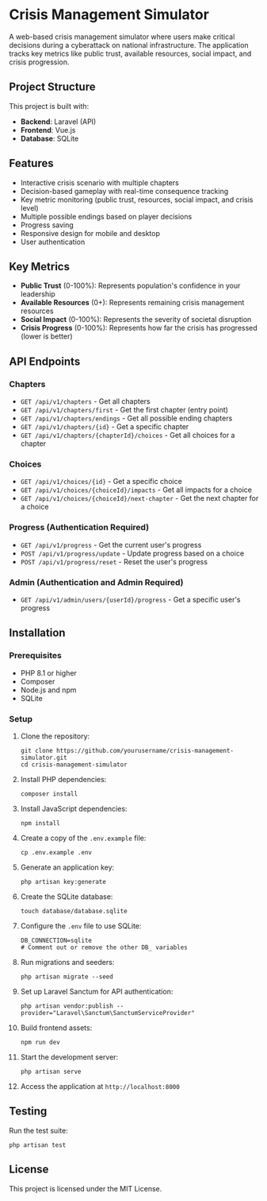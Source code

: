 # Crisis Management Simulator

A web-based crisis management simulator where users make critical decisions during a cyberattack on national infrastructure. The application tracks key metrics like public trust, available resources, social impact, and crisis progression.

## Project Structure

This project is built with:
- **Backend**: Laravel (API)
- **Frontend**: Vue.js
- **Database**: SQLite

## Features

- Interactive crisis scenario with multiple chapters
- Decision-based gameplay with real-time consequence tracking
- Key metric monitoring (public trust, resources, social impact, and crisis level)
- Multiple possible endings based on player decisions
- Progress saving
- Responsive design for mobile and desktop
- User authentication

## Key Metrics

- **Public Trust** (0-100%): Represents population's confidence in your leadership
- **Available Resources** (0+): Represents remaining crisis management resources
- **Social Impact** (0-100%): Represents the severity of societal disruption
- **Crisis Progress** (0-100%): Represents how far the crisis has progressed (lower is better)

## API Endpoints

### Chapters

- `GET /api/v1/chapters` - Get all chapters
- `GET /api/v1/chapters/first` - Get the first chapter (entry point)
- `GET /api/v1/chapters/endings` - Get all possible ending chapters
- `GET /api/v1/chapters/{id}` - Get a specific chapter
- `GET /api/v1/chapters/{chapterId}/choices` - Get all choices for a chapter

### Choices

- `GET /api/v1/choices/{id}` - Get a specific choice
- `GET /api/v1/choices/{choiceId}/impacts` - Get all impacts for a choice
- `GET /api/v1/choices/{choiceId}/next-chapter` - Get the next chapter for a choice

### Progress (Authentication Required)

- `GET /api/v1/progress` - Get the current user's progress
- `POST /api/v1/progress/update` - Update progress based on a choice
- `POST /api/v1/progress/reset` - Reset the user's progress

### Admin (Authentication and Admin Required)

- `GET /api/v1/admin/users/{userId}/progress` - Get a specific user's progress

## Installation

### Prerequisites

- PHP 8.1 or higher
- Composer
- Node.js and npm
- SQLite

### Setup

1. Clone the repository:
   ```
   git clone https://github.com/yourusername/crisis-management-simulator.git
   cd crisis-management-simulator
   ```

2. Install PHP dependencies:
   ```
   composer install
   ```

3. Install JavaScript dependencies:
   ```
   npm install
   ```

4. Create a copy of the `.env.example` file:
   ```
   cp .env.example .env
   ```

5. Generate an application key:
   ```
   php artisan key:generate
   ```

6. Create the SQLite database:
   ```
   touch database/database.sqlite
   ```

7. Configure the `.env` file to use SQLite:
   ```
   DB_CONNECTION=sqlite
   # Comment out or remove the other DB_ variables
   ```

8. Run migrations and seeders:
   ```
   php artisan migrate --seed
   ```

9. Set up Laravel Sanctum for API authentication:
   ```
   php artisan vendor:publish --provider="Laravel\Sanctum\SanctumServiceProvider"
   ```

10. Build frontend assets:
    ```
    npm run dev
    ```

11. Start the development server:
    ```
    php artisan serve
    ```

12. Access the application at `http://localhost:8000`

## Testing

Run the test suite:
```
php artisan test
```

## License

This project is licensed under the MIT License.
